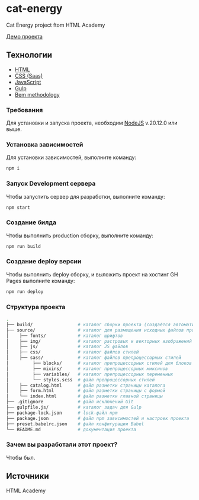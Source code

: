 # cat-energy

Cat Energy project ftom HTML Academy

[Демо проекта](https://maddlogg.github.io/cat-energy/)

## Технологии

- [HTML](https://html.spec.whatwg.org/multipage/)
- [CSS (Saas)](https://sass-lang.com/)
- [JavaScript](https://tc39.es/ecma262/)
- [Gulp](https://gulpjs.com/)
- [Bem methodology](https://ru.bem.info/methodology/)

### Требования

Для установки и запуска проекта, необходим [NodeJS](https://nodejs.org/) v.20.12.0 или выше.

### Установка зависимостей

Для установки зависимостей, выполните команду:

```sh
npm i
```

### Запуск Development сервера

Чтобы запустить сервер для разработки, выполните команду:

```sh
npm start
```

### Создание билда

Чтобы выполнить production сборку, выполните команду:

```sh
npm run build
```

### Создание deploy версии

Чтобы выполнить deploy сборку, и выложить проект на хостинг GH Pages выполните команду:

```sh
npm run deploy
```

### Структура проекта

```sh
.
├── build/                 # каталог сборки проекта (cоздаётся автоматически)
├── source/                # каталог для размещения исходных файлов проекта
│    ├── fonts/            # каталог шрифтов
│    ├── img/              # каталог растровых и векторных изображений
│    ├── js/               # каталог JS файлов
│    ├── css/              # каталог файлов стилей
│    ├── sass/             # каталог файлов препроцессорных стилей
│         ├── blocks/      # каталог препроцессорных стилей для блоков сайта
│         ├── mixins/      # каталог препроцессорных миксинов
│         ├── variables/   # каталог препроцессорных переменных
│         └── styles.scss  # файл препроцессорных стилей
│    ├── catalog.html      # файл разметки страницы каталога
│    ├── form.html         # файл разметки страницы с формой
│    └── index.html        # файл разметки главной страницы
├── .gitignore             # файл исключений Git
├── gulpfile.js/           # каталог задач для Gulp
├── package-lock.json      # lock-файл npm
├── package.json           # файл npm зависимостей и настроек проекта
├── preset.babelrc.json    # файл конфигурации Babel
└── README.md              # документация проекта
```

### Зачем вы разработали этот проект?

Чтобы был.

## Источники

HTML Academy
